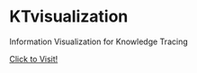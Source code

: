 # KTvisualization
Information Visualization for Knowledge Tracing

[Click to Visit!](https://soonwook34.github.io/KTvisualization/index.html)
